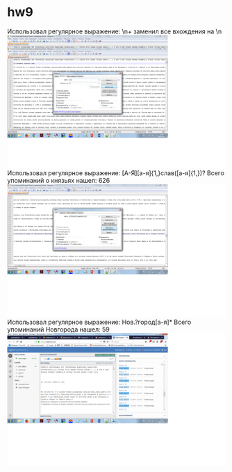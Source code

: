 # hw9
Использовал регулярное выражение: \n+ заменил все вхождения на \n
![](https://github.com/anatolydontsov/hw9/blob/master/10.png)
Использовал регулярное выражение: [А-Я][а-я]{1,}слав([а-я]{1,})? Всего упоминаний о князьях нашел: 626
![](https://github.com/anatolydontsov/hw9/blob/master/11.1.png)
Использовал регулярное выражение: Нов.?город[а-я]* Всего упоминаний Новгорода нашел: 59
![](https://github.com/anatolydontsov/hw9/blob/master/12.png)
